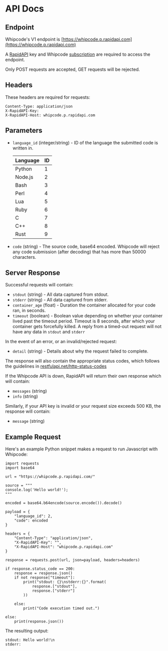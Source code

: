 # API Docs


## Endpoint

Whipcode's V1 endpoint is [https://whipcode.p.rapidapi.com](https://whipcode.p.rapidapi.com)

A [RapidAPI](https://rapidapi.com) key and Whipcode [subscription](https://rapidapi.com/Whipcode/api/whipcode/pricing) are required to access the endpoint.

Only POST requests are accepted, GET requests will be rejected.

## Headers

These headers are required for requests:
```text
Content-Type: application/json
X-RapidAPI-Key: 
X-RapidAPI-Host: whipcode.p.rapidapi.com
```

## Parameters

- `language_id` (integer/string) - ID of the language the submitted code is written in.

    |Language|ID|
    |--|--|
    |Python|1|
    |Node.js|2|
    |Bash|3|
    |Perl|4|
    |Lua|5|
    |Ruby|6|
    |C|7|
    |C++|8|
    |Rust|9|

- `code` (string) - The source code, base64 encoded. Whipcode will reject any code submission (after decoding) that has more than 50000 characters.

## Server Response

Successful requests will contain:
- `stdout` (string) - All data captured from stdout.
- `stderr` (string) - All data captured from stderr.
- `container_age` (float) - Duration the container allocated for your code ran, in seconds.
- `timeout` (boolean) - Boolean value depending on whether your container lived past the timeout period. Timeout is 8 seconds, after which your container gets forcefully killed. A reply from a timed-out request will not have any data in `stdout` and `stderr`

In the event of an error, or an invalid/rejected request:
- `detail` (string) - Details about why the request failed to complete.

The response will also contain the appropriate status codes, which follows the guidelines in [restfulapi.net/http-status-codes](https://restfulapi.net/http-status-codes/)

If the Whipcode API is down, RapidAPI will return their own response which will contain:
- `messages` (string)
- `info` (string)

Similarly, if your API key is invalid or your request size exceeds 500 KB, the response will contain:
- `message` (string)

## Example Request

Here's an example Python snippet makes a request to run Javascript with Whipcode:

```python3
import requests
import base64

url = "https://whipcode.p.rapidapi.com/"

source = """
console.log('Hello world!');
"""

encoded = base64.b64encode(source.encode()).decode()

payload = {
	"language_id": 2,
	"code": encoded
}

headers = {
	"Content-Type": "application/json",
	"X-RapidAPI-Key": "",
	"X-RapidAPI-Host": "whipcode.p.rapidapi.com"
}

response = requests.post(url, json=payload, headers=headers)

if response.status_code == 200:
    response = response.json()
    if not response["timeout"]:
        print("stdout: {}\nstderr:{}".format(
            response.["stdout"],
            response.["stderr"]
        ))
    
    else:
        print("Code execution timed out.")

else:
    print(response.json())
```

The resulting output:

```text
stdout: Hello world!\n 
stderr:
```